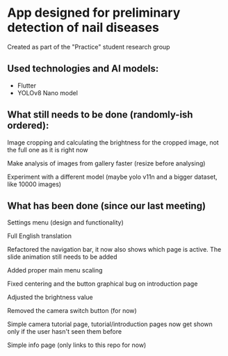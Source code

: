 # App designed for preliminary detection of nail diseases

Created as part of the "Practice" student research group

## Used technologies and AI models:
- Flutter
- YOLOv8 Nano model

## What still needs to be done (randomly-ish ordered):

Image cropping and calculating the brightness for the cropped image, not the full one as it is right now

Make analysis of images from gallery faster (resize before analysing)

Experiment with a different model (maybe yolo v11n and a bigger dataset, like 10000 images)

## What has been done (since our last meeting)

Settings menu (design and functionality)

Full English translation

Refactored the navigation bar, it now also shows which page is active. The slide animation still needs to be added

Added proper main menu scaling

Fixed centering and the button graphical bug on introduction page

Adjusted the brightness value

Removed the camera switch button (for now)

Simple camera tutorial page, tutorial/introduction pages now get shown only if the user hasn't seen them before

Simple info page (only links to this repo for now)
